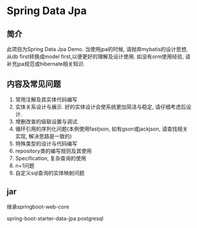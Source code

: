 # Spring Data Jpa

## 简介
此项目为Spring Data Jpa Demo. 当使用jpa的时候, 请抛弃mybatis的设计思想,从db first转换成model first,以便更好的理解及设计使用.
如没有orm使用经验, 请补充jpa规范或hibernate相关知识.

## 内容及常见问题
1.  常用注解及其实体代码编写
2.  实体关系设计与展示. 好的实体设计会使系统更加简洁与稳定, 请仔细考虑后设计.
3.  增删改查的级联设置与调试.
4.  循环引用的序列化问题(本例使用fastjson, 如有gson或jackjson, 请查找相关实现, 解决思路是一致的)
5.  特殊类型的设计与代码编写
6.  repository类的编写规则及其使用
7.  Specification, 复杂查询的使用
8.  n+1问题
9. 自定义sql查询的实体映射问题

## jar
继承springboot-web-core

spring-boot-starter-data-jpa
postgresql
